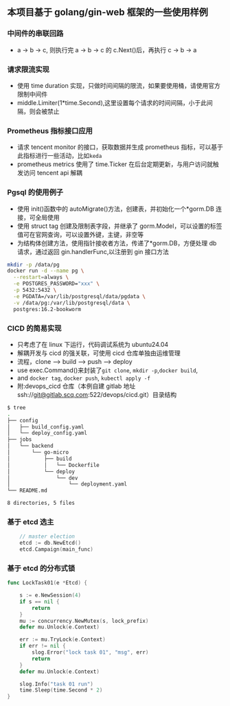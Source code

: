 ## 本项目基于 golang/gin-web 框架的一些使用样例

### 中间件的串联回路

- a -> b -> c, 则执行完 a -> b -> c 的 c.Next()后，再执行 c -> b -> a

### 请求限流实现

- 使用 time duration 实现，只做时间间隔的限流，如果要使用桶，请使用官方限制中间件
- middle.Limiter(1\*time.Second),这里设置每个请求的时间间隔，小于此间隔，则会被禁止

### Prometheus 指标接口应用

- 请求 tencent monitor 的接口，获取数据并生成 prometheus 指标，可以基于此指标进行一些活动，比如`keda`
- prometheus metrics 使用了 time.Ticker 在后台定期更新，与用户访问就触发访问 tencent api 解耦

### Pgsql 的使用例子

- 使用 init()函数中的 autoMigrate()方法，创建表，并初始化一个\*gorm.DB 连接，可全局使用
- 使用 struct tag 创建及限制表字段，并继承了 gorm.Model，可以设置的标签值可在官网查询，可以设置外键，主键，非空等
- 为结构体创建方法，使用指针接收者方法，传递了\*gorm.DB，方便处理 db 请求，通过返回 gin.handlerFunc,以注册到 gin 接口方法

```bash
mkdir -p /data/pg
docker run -d --name pg \
  --restart=always \
  -e POSTGRES_PASSWORD="xxx" \
  -p 5432:5432 \
  -e PGDATA=/var/lib/postgresql/data/pgdata \
  -v /data/pg:/var/lib/postgresql/data \
  postgres:16.2-bookworm
```

### CICD 的简易实现

- 只考虑了在 linux 下运行，代码调试系统为 ubuntu24.04
- 解耦开发与 cicd 的强关联，可使用 cicd 仓库单独由运维管理
- 流程，clone --> build --> push --> deploy
- use exec.Command()来封装了`git clone`, `mkdir -p`,`docker build`,
- and `docker tag`, `docker push`, `kubectl apply -f`
- 附:devops_cicd 仓库（本例自建 gitlab 地址 ssh://git@gitlab.scq.com:522/devops/cicd.git）目录结构

```bash
$ tree
.
├── config
│   ├── build_config.yaml
│   └── deploy_config.yaml
├── jobs
│   └── backend
│       └── go-micro
│           ├── build
│           │   └── Dockerfile
│           └── deploy
│               └── dev
│                   └── deployment.yaml
└── README.md

8 directories, 5 files
```

### 基于 etcd 选主

```go
	// master election
	etcd := db.NewEtcd()
	etcd.Campaign(main_func)

```

### 基于 etcd 的分布式锁

```go
func LockTask01(e *Etcd) {

	s := e.NewSession(4)
	if s == nil {
		return
	}
	mu := concurrency.NewMutex(s, lock_prefix)
	defer mu.Unlock(e.Context)

	err := mu.TryLock(e.Context)
	if err != nil {
		slog.Error("lock task 01", "msg", err)
		return
	}
	defer mu.Unlock(e.Context)

	slog.Info("task 01 run")
	time.Sleep(time.Second * 2)
}
```
